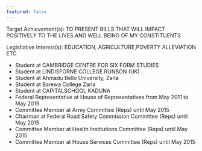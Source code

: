 ```yaml
---
featured: false
---
```

Target Achievement(s): TO PRESENT BILLS THAT WILL IMPACT POSITIVELY TO THE LIVES AND WELL BEING OF MY CONSTITUENTS

Legistlative Interest(s): EDUCATION, AGRICULTURE,POVERTY ALLEVIATION ETC

* Student at CAMBRIDGE CENTRE FOR SIX FORM STUDIES
* Student at LINDISFORNE COLLEGE RUNBON (UK)
* Student at Ahmadu Bello University, Zaria
* Student at Barewa College Zaria
* Student at CAPITALSCHOOL KADUNA
* Federal Representative at House of Representatives from May 2011 to May 2019
* Committee Member at Army Committee (Reps) until May 2015
* Chairman at Federal Road Safety Commission Committee (Reps) until May 2015
* Committee Member at Health Institutions Committee (Reps) until May 2015
* Committee Member at House Services Committee (Reps) until May 2015

